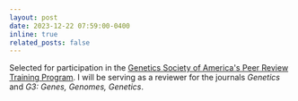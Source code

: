 ```yaml
---
layout: post
date: 2023-12-22 07:59:00-0400
inline: true
related_posts: false
---
```


Selected for participation in the [Genetics Society of America's Peer Review Training Program](https://genetics-gsa.org/career-development/peer-review-training-program/). I will be serving as a reviewer for the journals *Genetics* and *G3: Genes, Genomes, Genetics*.
